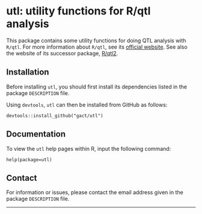 # utl: utility functions for R/qtl analysis

This package contains some utility functions for doing QTL analysis with `R/qtl`. For more
information about `R/qtl`, see its [official website](http://www.rqtl.org/). See also the
website of its successor package, [R/qtl2](http://kbroman.org/qtl2/).

## Installation

Before installing `utl`, you should first install its
dependencies listed in the package `DESCRIPTION` file.

Using `devtools`, `utl` can then be installed from GitHub as follows:
```
devtools::install_github("gact/utl")
```

## Documentation

To view the `utl` help pages within R, input the following command:
```
help(package=utl)
```

## Contact

For information or issues, please contact the email address given in the package `DESCRIPTION` file.

----------------------------------------------------------------------------------------------------
